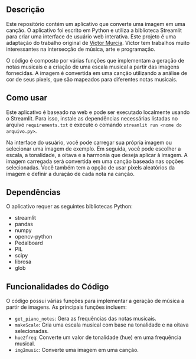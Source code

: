 ## Descrição

Este repositório contém um aplicativo que converte uma imagem em uma canção. O aplicativo foi escrito em Python e utiliza a biblioteca Streamlit para criar uma interface de usuário web interativa. Este projeto é uma adaptação do trabalho original de [Victor Murcia](https://github.com/victormurcia). Victor tem trabalhos muito interessantes na intersecção de música, arte e programação.

O código é composto por várias funções que implementam a geração de notas musicais e a criação de uma escala musical a partir das imagens fornecidas. A imagem é convertida em uma canção utilizando a análise de cor de seus pixels, que são mapeados para diferentes notas musicais.

## Como usar

Este aplicativo é baseado na web e pode ser executado localmente usando o Streamlit. Para isso, instale as dependências necessárias listadas no arquivo `requirements.txt` e execute o comando `streamlit run <nome do arquivo.py>`.

Na interface do usuário, você pode carregar sua própria imagem ou selecionar uma imagem de exemplo. Em seguida, você pode escolher a escala, a tonalidade, a oitava e a harmonia que deseja aplicar à imagem. A imagem carregada será convertida em uma canção baseada nas opções selecionadas. Você também tem a opção de usar pixels aleatórios da imagem e definir a duração de cada nota na canção.

## Dependências

O aplicativo requer as seguintes bibliotecas Python:

- streamlit
- pandas
- numpy
- opencv-python
- Pedalboard
- PIL
- scipy
- librosa
- glob

## Funcionalidades do Código

O código possui várias funções para implementar a geração de música a partir de imagens. As principais funções incluem:

- `get_piano_notes`: Gera as frequências das notas musicais.
- `makeScale`: Cria uma escala musical com base na tonalidade e na oitava selecionadas.
- `hue2freq`: Converte um valor de tonalidade (hue) em uma frequência musical.
- `img2music`: Converte uma imagem em uma canção.
